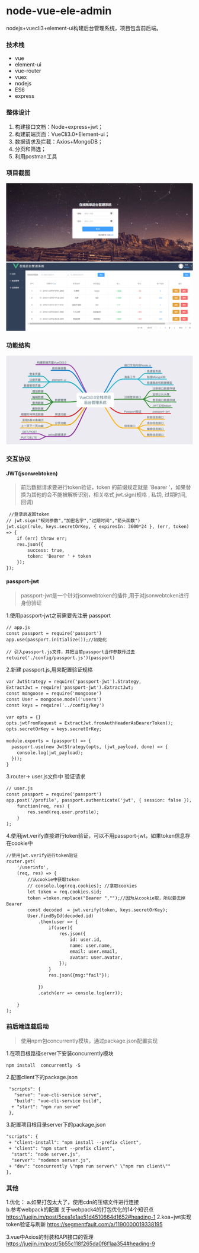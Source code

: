 
# node-vue-ele-admin
nodejs+vuecli3+element-ui构建后台管理系统，项目包含前后端。

### 技术栈
 - vue
 - element-ui
 - vue-router
 - vuex
 - nodejs
 - ES6
 - express

### 整体设计

1. 构建接口文档：Node+express+jwt；
1. 构建前端页面：VueCli3.0+Element-ui；
1. 数据请求及拦截：Axios+MongoDB；
1. 分页和筛选；
5. 利用postman工具

### 项目截图

<img src="https://github.com/scalerone/image-store/blob/master/node-vue-ele-admin/1.png?raw=true"/>  

<img src="https://github.com/scalerone/image-store/blob/master/node-vue-ele-admin/2.png?raw=true"/>  

<br/>

### 功能结构


<img src="https://github.com/scalerone/image-store/blob/master/node-vue-ele-admin/3.png?raw=true"/>  

<br/>



### 交互协议
#### JWT(jsonwebtoken)
> 前后数据请求要进行token验证，token 的前缀规定就是 'Bearer '，如果替换为其他的会不能被解析识别，相关格式
> jwt.sign(规格 , 私钥, 过期时间, 回调)


```
 //登录后返回token
// jwt.sign("规则参数","加密名字","过期时间","箭头函数")
jwt.sign(rule, keys.secretOrKey, { expiresIn: 3600*24 }, (err, token) => {
    if (err) throw err;
    res.json({
        success: true,
        token: 'Bearer ' + token
    });
});
```
#### passport-jwt
> passport-jwt是一个针对jsonwebtoken的插件,用于对jsonwebtoken进行身份验证

1.使用passport-jwt之前需要先注册 passport

```
// app.js
const passport = require('passport')
app.use(passport.initialize());//初始化

// 引入passport.js文件，并把当前passport当作参数传过去
retuire('./config/passport.js')(passport)
```
2.新建 passport.js,用来配置验证规格

```
var JwtStrategy = require('passport-jwt').Strategy,
ExtractJwt = require('passport-jwt').ExtractJwt;
const mongoose = require('mongoose')
const User = mongoose.model('users')
const keys = require('../config/key')

var opts = {}
opts.jwtFromRequest = ExtractJwt.fromAuthHeaderAsBearerToken();
opts.secretOrKey = keys.secretOrKey;

module.exports = (passport) => {
  passport.use(new JwtStrategy(opts, (jwt_payload, done) => {
    console.log(jwt_payload);    
  }));
}
```
3.router-> user.js文件中 验证请求

```
// user.js
const passport = require('passport')
app.post('/profile', passport.authenticate('jwt', { session: false }),
    function(req, res) {
        res.send(req.user.profile);
    }
);

```
4.使用jwt.verify直接进行token验证，可以不用passport-jwt，如果token信息存在cookie中

```
//使用jwt.verify进行token验证
router.get(
    '/userinfo',
    (req, res) => {
        //从cookie中获取token
        // console.log(req.cookies); //拿取cookies
        let token = req.cookies.sid;
        token =token.replace("Bearer ","");//因为从cookie取，所以要去掉Bearer
        const decoded  = jwt.verify(token, keys.secretOrKey);
        User.findById(decoded.id)
            .then(user => {
                if(user){
                    res.json({
                        id: user.id,
                        name: user.name,
                        email: user.email,
                        avatar: user.avatar,
                    });
                }
                res.json({msg:"fail"});

            })
            .catch(err => console.log(err));

    }
);
```




### 前后端连载启动
> 使用npm包concurrently模块，通过package.json配置实现

1.在项目根路径server下安装concurrently模块

```
npm install  concurrently -S
```
2.配置client下的package.json

```
 "scripts": {
   "serve": "vue-cli-service serve",
   "build": "vue-cli-service build",
  + "start": "npm run serve"
 },
```
3.配置项目根目录server下的package.json

```
"scripts": {
 + "client-install": "npm install --prefix client",
 + "client": "npm start --prefix client",
  "start": "node server.js",
  "server": "nodemon server.js",
 + "dev": "concurrently \"npm run server\" \"npm run client\""
},
```



### 其他

1.优化：
a.如果打包太大了，使用cdn的压缩文件进行连接  
b.参考webpack的配置 关于webpack4的打包优化的14个知识点    
https://juejin.im/post/5cea1e1ae51d4510664d1652#heading-1
2.koa+jwt实现token验证与刷新
https://segmentfault.com/a/1190000019338195

3.vue中Axios的封装和API接口的管理
https://juejin.im/post/5b55c118f265da0f6f1aa354#heading-9
